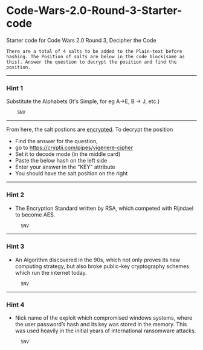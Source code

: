 # Code-Wars-2.0-Round-3-Starter-code
Starter code for Code Wars 2.0 Round 3, Decipher the Code

    There are a total of 4 salts to be added to the Plain-text before hashing. The Position of salts are below in the code block(same as this). Answer the question to decrypt the position and find the position.

---
### Hint 1
Substitute the Alphabets (It's Simple, for eg A->E, B -> J, etc.)

        SNV
---

From here, the salt postions are [encrypted](https://en.wikipedia.org/wiki/Vigen%C3%A8re_cipher). To decrypt the position 
- Find the answer for the question,
- go to  https://cryptii.com/pipes/vigenere-cipher
- Set it to decode mode (in the middle card)
- Paste the below hash on the left side
- Enter your answer in the "KEY" attribute
- You should have the salt position on the right

---
### Hint 2
- The Encryption Standard written by RSA, which competed with Rijndael to become AES.

        SNV
---
### Hint 3
- An Algorithm discovered in the 90s, which not only proves its new computing strategy, but also broke public-key cryptography schemes which run the internet today.

        SNV

---
### Hint 4
- Nick name of the exploit which compromised windows systems, where the user password’s hash and its key was stored in the memory. This was used heavily in the initial years of international ransomware attacks.

        SNV
